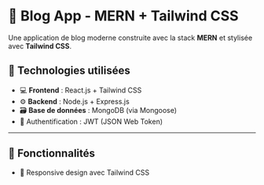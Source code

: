 # 📝 Blog App - MERN + Tailwind CSS

Une application de blog moderne construite avec la stack **MERN** et stylisée avec **Tailwind CSS**.

## 🚀 Technologies utilisées

- 💻 **Frontend** : React.js + Tailwind CSS
- ⚙️ **Backend** : Node.js + Express.js
- 🗃️ **Base de données** : MongoDB (via Mongoose)
- 🔐 Authentification : JWT (JSON Web Token)

---

## 🎯 Fonctionnalités
- 📱 Responsive design avec Tailwind CSS
